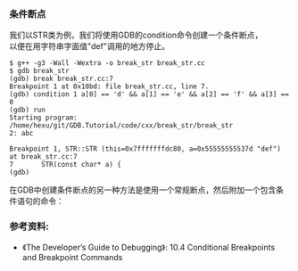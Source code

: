 ### 条件断点

我们以STR类为例，我们将使用GDB的condition命令创建一个条件断点，  
以便在用字符串字面值"def"调用的地方停止。

```
$ g++ -g3 -Wall -Wextra -o break_str break_str.cc
$ gdb break_str
(gdb) break break_str.cc:7
Breakpoint 1 at 0x10bd: file break_str.cc, line 7.
(gdb) condition 1 a[0] == 'd' && a[1] == 'e' && a[2] == 'f' && a[3] == 0
(gdb) run
Starting program: /home/hexu/git/GDB.Tutorial/code/cxx/break_str/break_str
2: abc

Breakpoint 1, STR::STR (this=0x7fffffffdc80, a=0x55555555537d "def") at break_str.cc:7
7	    STR(const char* a) {
(gdb)
```

在GDB中创建条件断点的另一种方法是使用一个常规断点，然后附加一个包含条件语句的命令：

### 参考资料:
- 《The Developer’s Guide to Debugging》:  10.4 Conditional Breakpoints and Breakpoint Commands
